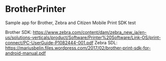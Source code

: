 # BrotherPrinter
Sample app for Brother, Zebra and Citizen Mobile Print SDK test

Brother SDK: https://www.zebra.com/content/dam/zebra_new_ia/en-us/solutions-verticals/product/Software/Printer%20Software/Link-OS/print-connect/PC-UserGuide-P1082444-001.pdf
Zebra SDL: https://mariusbelin.files.wordpress.com/2017/02/brother-print-sdk-for-android-manual.pdf
